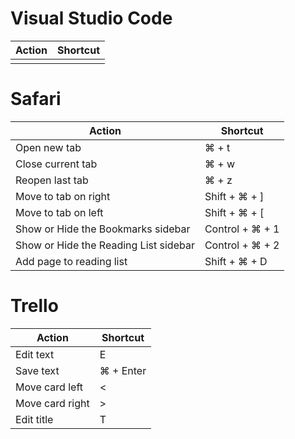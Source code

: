 # Visual Studio Code

| Action | Shortcut |
|------|----------|
|||

# Safari

| Action | Shortcut |
|------|----------|
| Open new tab|⌘ + t |
| Close current tab | ⌘ + w |
| Reopen last tab | ⌘ + z |
| Move to tab on right | Shift + ⌘ + ] |
| Move to tab on left | Shift + ⌘ + [ |
| Show or Hide the Bookmarks sidebar | Control + ⌘ + 1 |
| Show or Hide the Reading List sidebar | Control + ⌘ + 2 |
| Add page to reading list | Shift + ⌘ + D |

# Trello

| Action | Shortcut |
|------|----------|
|Edit text|E|
|Save text|⌘ + Enter|
|Move card left| < |
|Move card right| > |
|Edit title| T | 
